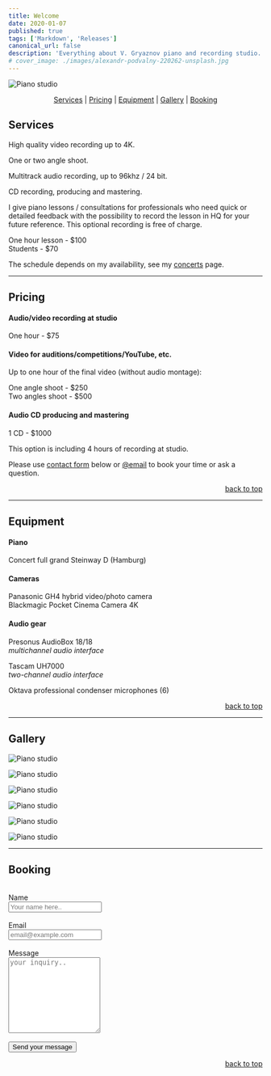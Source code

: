 ```yaml
---
title: Welcome
date: 2020-01-07
published: true
tags: ['Markdown', 'Releases']
canonical_url: false
description: 'Everything about V. Gryaznov piano and recording studio.'
# cover_image: ./images/alexandr-podvalny-220262-unsplash.jpg
---
```


![Piano studio](./../../src/assets/studio-steinway.jpg)

<div style="text-align: center">

[Services](#services) | [Pricing](#pricing) | [Equipment](#equipment) | [Gallery](#gallery) | [Booking](#booking)

</div>

## Services

<div class="eq">

High quality video recording up to 4K.

One or two angle shoot.

Multitrack audio recording, up to 96khz / 24 bit.

CD recording, producing and mastering.

</div>

<div class="eq">

I give piano lessons / consultations for professionals who need quick or detailed feedback with the possibility to record the lesson in HQ for your future reference. This optional recording is free of charge.

One hour lesson - $100  
Students - $70

The schedule depends on my availability, see my [concerts](/concerts) page.

</div>

---

## Pricing

#### Audio/video recording at studio

<div class="eq">

<p>One hour - $75</p>

</div>

#### Video for auditions/competitions/YouTube, etc.

<div class="eq">

Up to one hour of the final video (without audio montage):

One angle shoot - $250  
Two angles shoot - $500

</div>

#### Audio CD producing and mastering

<div class="eq">

<p>1 CD - $1000</p>

This option is including 4 hours of recording at studio.

</div>

Please use [contact form](#booking) below or [@email](mailto:gryaznov.studio@gmail.com) to book your time or ask a question.

<div style="text-align: right" class="hidden">

[back to top](#intro)

</div>

---

## Equipment

#### Piano

<div class="eq">

Concert full grand Steinway D (Hamburg)

</div>

#### Cameras

<div class="eq">

Panasonic GH4 hybrid video/photo camera  
Blackmagic Pocket Cinema Camera 4K

</div>

#### Audio gear

<div class="eq">

Presonus AudioBox 18/18  
_multichannel audio interface_

Tascam UH7000  
_two-channel audio interface_

Oktava professional condenser microphones (6)

</div>

<div style="text-align: right" class="hidden">

[back to top](#intro)

</div>

---

## Gallery

<div class="gallery">

![Piano studio](./../../src/assets/studio/studio-2.jpg)

![Piano studio](./../../src/assets/studio/studio-steinway-1.jpg)

![Piano studio](./../../src/assets/studio/studio-3.jpg)

![Piano studio](./../../src/assets/studio/studio-4.jpg)

![Piano studio](./../../src/assets/studio/studio-5.jpg)

![Piano studio](./../../src/assets/studio/studio-6.jpg)

</div>

---

## Booking

<br>
<form method="post" name="contact-studio" data-netlify="true" data-netlify-honeypot="bot-field">
<input type="hidden" name="form-name" value="contact-studio" />
<label for="name">Name</label>
<br>
<input type="text" name="name" id="name" placeholder="Your name here.." required/>
<br>
<br>
<label for="email">Email</label>
<br>
<input type="email" name="email" id="email" placeholder="email@example.com" required/>
<br>
<br>
<label for="message"> Message</label>
<br>
<textarea name="message" id="message" placeholder="your inquiry.." style="height: 150px" required></textarea>
<br>
<br>
<button type="submit">Send your message</button>

<div style="text-align: right">

[back to top](#intro)

</div>
</form>
